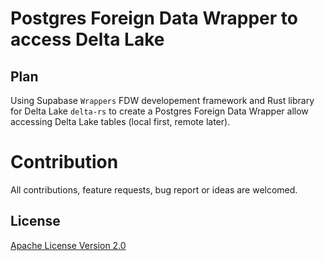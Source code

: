 # Postgres Foreign Data Wrapper to access Delta Lake

## Plan
Using Supabase `Wrappers` FDW developement framework and Rust library for Delta Lake `delta-rs` to create a Postgres Foreign Data Wrapper allow accessing Delta Lake tables (local first, remote later).

# Contribution

All contributions, feature requests, bug report or ideas are welcomed.

## License

[Apache License Version 2.0](./LICENSE)
